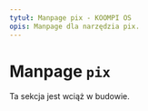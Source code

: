 ```yaml
---
tytuł: Manpage pix - KOOMPI OS
opis: Manpage dla narzędzia pix.
---
```


# Manpage `pix`

Ta sekcja jest wciąż w budowie.
